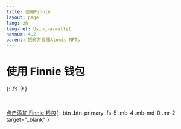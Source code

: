 ```yaml
---
title: 使用Finnie
layout: page
lang: zh
lang-ref: Using-a-wallet
navnum: 4.2
parent: 拥有并存储Atomic NFTs
---
```


# 使用 Finnie 钱包

{: .fs-9 }

<br>

[点击添加 Finnie 钱包](https://chrome.google.com/webstore/detail/finnie/cjmkndjhnagcfbpiemnkdpomccnjblmj){: .btn .btn-primary .fs-5 .mb-4 .mb-md-0 .mr-2 target="\_blank" }
